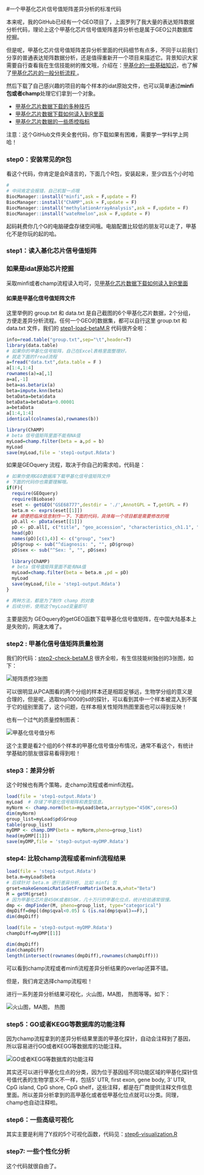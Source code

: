 #一个甲基化芯片信号值矩阵差异分析的标准代码

本来呢，我的GitHub已经有一个GEO项目了，上面罗列了我大量的表达矩阵数据分析代码，理论上这个甲基化芯片信号值矩阵差异分析也是属于GEO公共数据库挖掘。

但是呢，甲基化芯片信号值矩阵差异分析里面的代码细节有点多，不同于以前我们分享的普通表达矩阵数据分析，还是值得重新开一个项目来描述它。背景知识大家需要自行查看我在生信技能树的推文哦，介绍在：[甲基化的一些基础知识](https://mp.weixin.qq.com/s/-E50Jvzo8aNqVgvEB0nVGA)，也了解了[甲基化芯片的一般分析流程 ](https://mp.weixin.qq.com/s/JHrL_DqgQY6Yh18vHySKYg) 。

然后下载了自己感兴趣的项目的每个样本的idat原始文件，也可以简单通过**minfi包或者champ**处理它们拿到一个对象。

- [甲基化芯片数据下载的多种技巧](https://mp.weixin.qq.com/s/enToXyxrktUlPHONDnhRFw)
- [甲基化芯片数据下载如何读入到R里面](https://mp.weixin.qq.com/s/-isBJQNTKu4oD5ZVLKU33A)
- [甲基化芯片数据的一些质控指标](https://mp.weixin.qq.com/s/VtuapPafKsZaS_WKuQx4Xg)

注意：这个GitHub文件夹全套代码，你下载如果有困难，需要学一学科学上网哈！

### step0：安装常见的R包

看这个代码，你肯定是会R语言的，下面几个R包，安装起来，至少四五个小时哈

```r
# 
# 中间肯定会报错，自己机智一点哦
BiocManager::install("minfi",ask = F,update = F)
BiocManager::install("ChAMP",ask = F,update = F)
BiocManager::install("methylationArrayAnalysis",ask = F,update = F) 
BiocManager::install("wateRmelon",ask = F,update = F) 

```

起码耗费你几个G的电脑硬盘存储空间哦。电脑配置比较低的朋友可以走了，甲基化不是你玩的起的哈。

### step1：读入基化芯片信号值矩阵

### 如果是idat原始芯片挖掘

采取minfi或者champ流程读入均可，见[甲基化芯片数据下载如何读入到R里面](https://mp.weixin.qq.com/s/-isBJQNTKu4oD5ZVLKU33A)

#### 如果是甲基化信号值矩阵文件

这里举例的  group.txt 和 data.txt 是自己截图的6个甲基化芯片数据，2个分组，方便走差异分析流程。任何一个GEO的数据集，都可以自行这里  group.txt 和 data.txt 文件，我们的 [step1-load-betaM.R](./step1-load-betaM.R) 代码很齐全啦：

```r
info=read.table("group.txt",sep="\t",header=T)
library(data.table)
# 如果你的甲基化信号矩阵，自己在Excel表格里面整理好。
# 就走下面的fread流程
a=fread("data.txt",data.table = F ) 
a[1:4,1:4]
rownames(a)=a[,1]
a=a[,-1]
beta=as.betarix(a)
beta=impute.knn(beta)
betaData=beta$data
betaData=betaData+0.00001
a=betaData
a[1:4,1:4]
identical(colnames(a),rownames(b))

library(ChAMP)
# beta 信号值矩阵里面不能有NA值
myLoad=champ.filter(beta = a,pd = b)
myLoad
save(myLoad,file = 'step1-output.Rdata')
```

如果是GEOquery 流程，取决于你自己的需求哈，代码是：

```r
# 如果你使用GEO数据库下载甲基化信号值矩阵文件 
# 下面的代码你也需要理解哦。
if(F){
  require(GEOquery)
  require(Biobase)
  eset <- getGEO("GSE68777",destdir = './',AnnotGPL = T,getGPL = F)
  beta.m <- exprs(eset[[1]]) 
  ## 顺便把临床信息制作一下，下面的代码，具体每一个项目都是需要修改的哦 
  pD.all <- pData(eset[[1]])
  pD <- pD.all[, c("title", "geo_accession", "characteristics_ch1.1", "characteristics_ch1.2")]
  head(pD)
  names(pD)[c(3,4)] <- c("group", "sex")
  pD$group <- sub("^diagnosis: ", "", pD$group)
  pD$sex <- sub("^Sex: ", "", pD$sex) 
  
  library(ChAMP)
  # beta 信号值矩阵里面不能有NA值
  myLoad=champ.filter(beta = beta.m ,pd = pD)
  myLoad
  save(myLoad,file = 'step1-output.Rdata')
}

# 两种方法，都是为了制作 champ 的对象
# 后续分析，使用这个myLoad变量即可

```

主要是因为 GEOquery的getGEO函数下载甲基化信号值矩阵，在中国大陆基本上是失败的，网速太难了。

### step2 : 甲基化信号值矩阵质量检测

我们的代码：[step2-check-betaM.R](./step2-check-betaM.R) 很齐全啦，有生信技能树独创的3张图，如下：

![矩阵质控3张图](README.assets/image-20200209165000753.png)

可以很明显从PCA图看的两个分组的样本还是相距足够远，生物学分组的意义是合理的，但是呢，选取top1000的sd的探针，可以看到其中一个样本被混入到不属于它的组别里面了，这个问题，在样本相关性矩阵热图里面也可以得到反映！

也有一个过气的质量控制图表：

![甲基化信号值分布](README.assets/image-20200209165118102.png)

这个主要是看2个组的6个样本的甲基化信号值分布情况，通常不看这个，有统计学基础的朋友很容易看得到啦！

### step3：差异分析

这个时候也有两个策略，走champ流程或者minfi流程。

```r
load(file = 'step1-output.Rdata')
myLoad  # 存储了甲基化信号矩阵和表型信息。
myNorm <- champ.norm(beta=myLoad$beta,arraytype="450K",cores=5)
dim(myNorm) 
group_list=myLoad$pd$Group
table(group_list)
myDMP <- champ.DMP(beta = myNorm,pheno=group_list)
head(myDMP[[1]])
save(myDMP,file = 'step3-output-myDMP.Rdata')
```

### step4: 比较champ流程或者minfi流程结果

```r
load(file = 'step1-output.Rdata')
beta.m=myLoad$beta
# 后续针对 beta.m 进行差异分析, 比如 minfi 包
grset=makeGenomicRatioSetFromMatrix(beta.m,what="Beta")
M = getM(grset)
# 因为甲基化芯片是450K或者850K，几十万行的甲基化位点，统计检验通常很慢。
dmp <- dmpFinder(M, pheno=group_list, type="categorical")
dmpDiff=dmp[(dmp$qval<0.05) & (is.na(dmp$qval)==F),]
dim(dmpDiff)

load(file = 'step3-output-myDMP.Rdata')
champDiff=myDMP[[1]]

dim(dmpDiff)
dim(champDiff)
length(intersect(rownames(dmpDiff),rownames(champDiff)))
```

可以看到champ流程或者minfi流程差异分析结果的overlap还算不错。

但是，我们肯定选择champ流程啦！

进行一系列差异分析结果可视化，火山图，MA图， 热图等等。如下：

![火山图，MA图， 热图](README.assets/image-20200209170426665.png)

### step5：GO或者KEGG等数据库的功能注释

因为champ流程拿到的差异分析结果里面的甲基化探针，自动会注释到了基因，所以容易进行GO或者KEGG等数据库的功能注释。

![GO或者KEGG等数据库的功能注释](README.assets/image-20200209171335429.png)

其实还可以进行甲基化位点的分类，因为位于基因组不同功能区域的甲基化探针信号值代表的生物学意义不一样，包括5’ UTR, first exon, gene body, 3’ UTR, CpG island, CpG shore, CpG shelf，这些注释，都是在厂商提供注释文件信息里面。所以差异分析拿到的高甲基化或者低甲基化位点就可以分类。同理，champ也自动注释啦。

### step6：一些高级可视化

其实主要是利用了Y叔的5个可视化函数，代码见：[step6-visualization.R](.step6-visualization.R)

### step7: 一些个性化分析

这个代码就很自由了。